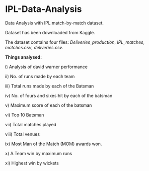 # IPL-Data-Analysis

Data Analysis with IPL match-by-match dataset.

Dataset has been downloaded from Kaggle.

The dataset contains four files: *Deliveries_production*, *IPL_matches*, *matches.csv*, *deliveries.csv*.


**Things analysed:**

i) Analysis of david warner performance  

ii) No. of runs made by each team  

iii) Total runs made by each of the Batsman  

iv) No. of fours and sixes hit by each of the batsman 

v) Maximum score of each of the batsman 

vi) Top 10 Batsman

vii) Total matches played 

viii) Total venues 

ix) Most Man of the Match (MOM) awards won.  

x) A Team win by maximum runs

xi) Highest win by wickets
